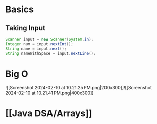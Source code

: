 # Basics

## Taking Input

```java
Scanner input = new Scanner(System.in); 
Integer num = input.nextInt();  
String name = input.next();  
String nameWithSpace = input.nextLine();
```


# Big O
![[Screenshot 2024-02-10 at 10.21.25 PM.png|200x300]]![[Screenshot 2024-02-10 at 10.21.41 PM.png|400x300]]


# [[Java DSA/Arrays]]